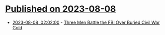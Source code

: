 # [Published on 2023-08-08](index.md)

* [2023-08-08, 02:02:00](https://entertainment.slashdot.org/story/23/08/07/2050211/three-men-battle-the-fbi-over-buried-civil-war-gold?utm_source=rss1.0mainlinkanon&utm_medium=feed) - [Three Men Battle the FBI Over Buried Civil War Gold](https://entertainment.slashdot.org/story/23/08/07/2050211/three-men-battle-the-fbi-over-buried-civil-war-gold?utm_source=rss1.0mainlinkanon&utm_medium=feed)
